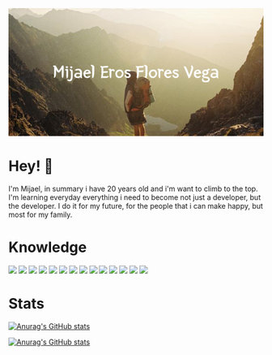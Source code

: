 <!-- ![](https://raw.githubusercontent.com/MijaelFV/MijaelFV/main/Mijael_Eros_Flores_Vega.png) -->
<p align="center">
  <img src="https://raw.githubusercontent.com/MijaelFV/MijaelFV/main/Mijael_Eros_Flores_Vega.png" alt="Mijael's banner"/>
</p>

# Hey! 👋
I'm Mijael, in summary i have 20 years old and i'm want to climb to the top. I'm learning everyday everything i need to become not just a developer, but the developer. I do it for my future, for the people that i can make happy, but most for my family.
 
# Knowledge
![](https://img.shields.io/badge/Solidity-informational?style=flat&logo=Solidity&logoColor=black&color=363636)
![](https://img.shields.io/badge/React-informational?style=flat&logo=React&logoColor=black&color=61DAFB)
![](https://img.shields.io/badge/Redux-informational?style=flat&logo=Redux&logoColor=black&color=764ABC)
![](https://img.shields.io/badge/JavaScript-informational?style=flat&logo=JavaScript&logoColor=black&color=F7DF1E)
![](https://img.shields.io/badge/Node.js-informational?style=flat&logo=Node.js&logoColor=black&color=339933)
![](https://img.shields.io/badge/MongoDB-informational?style=flat&logo=MongoDB&logoColor=black&color=47A248)
![](https://img.shields.io/badge/Express-informational?style=flat&logo=Express&logoColor=white&color=000000)
![](https://img.shields.io/badge/Photoshop-informational?style=flat&logo=AdobePhotoshop&logoColor=black&color=31A8FF)
![](https://img.shields.io/badge/Github-informational?style=flat&logo=GitHub&logoColor=white&color=181717)
![](https://img.shields.io/badge/Git-informational?style=flat&logo=Git&logoColor=black&color=F05032)
![](https://img.shields.io/badge/MaterialUI-informational?style=flat&logo=Material-UI&logoColor=black&color=0081CB)
![](https://img.shields.io/badge/Sass-informational?style=flat&logo=Sass&logoColor=black&color=CC6699)
![](https://img.shields.io/badge/Css3-informational?style=flat&logo=CSS3&logoColor=black&color=1572B6)
![](https://img.shields.io/badge/Html-informational?style=flat&logo=HTML5&logoColor=black&color=E34F26)


# Stats
[![Anurag's GitHub stats](https://github-readme-stats.vercel.app/api?username=mijaelfv&count_private=true&show_icons=true)](https://github.com/anuraghazra/github-readme-stats)

[![Anurag's GitHub stats](https://github-readme-stats.vercel.app/api/wakatime?username=@mijaelfv&count_private=true&show_icons=true)](https://github.com/anuraghazra/github-readme-stats)

<!---
MijaelFV/MijaelFV is a ✨ special ✨ repository because its `README.md` (this file) appears on your GitHub profile.
You can click the Preview link to take a look at your changes.
--->
